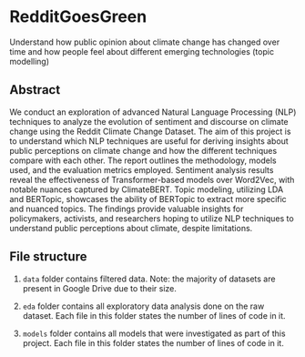 # RedditGoesGreen
Understand how public opinion about climate change has changed over time and how people feel about different emerging technologies (topic modelling)

## Abstract

We conduct an exploration of advanced Natural Language Processing (NLP) techniques to analyze the evolution of sentiment and discourse on climate change using the Reddit Climate Change Dataset. The aim of this project is to understand which NLP techniques are useful for deriving insights about public perceptions on climate change and how the different techniques compare with each other. The report outlines the methodology, models used, and the evaluation metrics employed. Sentiment analysis results reveal the effectiveness of Transformer-based models over Word2Vec, with notable nuances captured by ClimateBERT. Topic modeling, utilizing LDA and BERTopic, showcases the ability of BERTopic to extract more specific and nuanced topics. The findings provide valuable insights for policymakers, activists, and researchers hoping to utilize NLP techniques to understand public perceptions about climate, despite limitations. 

## File structure
1. `data` folder contains filtered data. Note: the majority of datasets are present in Google Drive due to their size.

2. `eda` folder contains all exploratory data analysis done on the raw dataset. Each file in this folder states the number of lines of code in it.

3. `models` folder contains all models that were investigated as part of this project. Each file in this folder states the number of lines of code in it.
